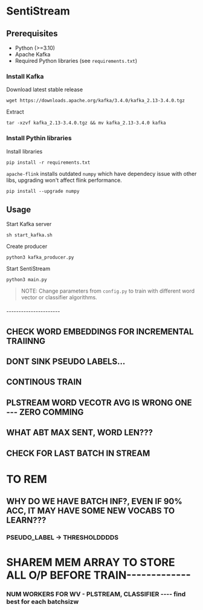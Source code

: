 # SentiStream

## Prerequisites

- Python (>=3.10)
- Apache Kafka
- Required Python libraries (see `requirements.txt`) 

### Install Kafka

Download latest stable release
```
wget https://downloads.apache.org/kafka/3.4.0/kafka_2.13-3.4.0.tgz
```

Extract
```
tar -xzvf kafka_2.13-3.4.0.tgz && mv kafka_2.13-3.4.0 kafka
```

### Install Pythin libraries

Install libraries
```
pip install -r requirements.txt
```

`apache-flink` installs outdated `numpy` which have dependecy issue with other libs, upgrading won't affect flink performance.

```
pip install --upgrade numpy
```

## Usage


Start Kafka server
```
sh start_kafka.sh
```

Create producer
```
python3 kafka_producer.py
```

Start SentiStream
```
python3 main.py
```

> NOTE: Change parameters from `config.py` to train with different word vector or classifier algorithms.



###### ----------------------

## CHECK WORD EMBEDDINGS FOR INCREMENTAL TRAIINNG
## DONT SINK PSEUDO LABELS...
## CONTINOUS TRAIN

## PLSTREAM WORD VECOTR AVG IS WRONG ONE --- ZERO COMMING

## WHAT ABT MAX SENT, WORD LEN???

## CHECK FOR LAST BATCH IN STREAM

# TO REM
## WHY DO WE HAVE BATCH INF?, EVEN IF 90% ACC, IT MAY HAVE SOME NEW VOCABS TO LEARN??? 
### PSEUDO_LABEL -> THRESHOLDDDDS


# SHAREM MEM ARRAY TO STORE ALL O/P BEFORE TRAIN-------------



### NUM WORKERS FOR WV - PLSTREAM, CLASSIFIER ---- find best for each batchsizw
